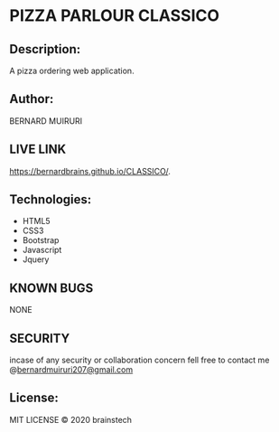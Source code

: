 # PIZZA PARLOUR CLASSICO

## Description: 
A pizza ordering web application.

## Author:
BERNARD MUIRURI
## LIVE LINK
https://bernardbrains.github.io/CLASSICO/.

## Technologies:
* HTML5
* CSS3
* Bootstrap
* Javascript
* Jquery
##  KNOWN BUGS
NONE
## SECURITY 
incase of any security or collaboration concern fell free to  contact me @bernardmuiruri207@gmail.com

## License:
MIT LICENSE &copy; 2020 brainstech


